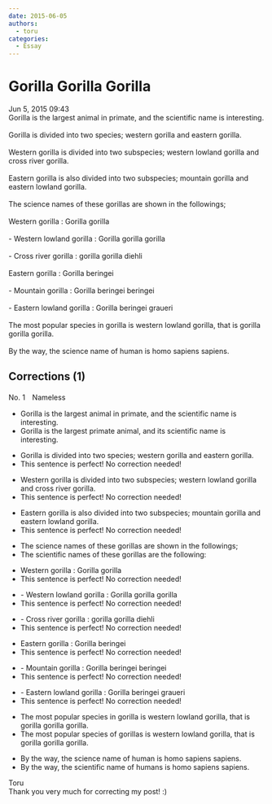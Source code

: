 ```yaml
---
date: 2015-06-05
authors:
  - toru
categories:
  - Essay
---
```


<h1 id="subject_show">Gorilla Gorilla Gorilla</h1>
<div class="date">Jun 5, 2015 09:43</div>
<div id="post"><div id="body_show_ori">
Gorilla is the largest animal in primate, and the scientific name is interesting.<br/><br/>Gorilla is divided into two species; western gorilla and eastern gorilla.<br/><br/>Western gorilla is divided into two subspecies; western lowland gorilla and cross river gorilla.<br/><br/>Eastern gorilla is also divided into two subspecies; mountain gorilla and eastern lowland gorilla.<br/><br/>The science names of these gorillas are shown in the followings;<br/><br/>Western gorilla : Gorilla gorilla<br/><br/>- Western lowland gorilla : Gorilla gorilla gorilla<br/><br/>- Cross river gorilla : gorilla gorilla diehli<br/><br/>Eastern gorilla : Gorilla beringei<br/><br/>- Mountain gorilla : Gorilla beringei beringei<br/><br/>- Eastern lowland gorilla : Gorilla beringei graueri<br/><br/>The most popular species in gorilla is western lowland gorilla, that is gorilla gorilla gorilla.<br/><br/>By the way, the science name of human is homo sapiens sapiens. 
</div></div>

<!-- more -->


## Corrections (1)
<div id="block"><div class="first_name"> No. 1　<span class="just_name">Nameless</span></div><div id="block2">
<ul class="correction_field">
<li class="incorrect">Gorilla is the largest animal in primate, and the scientific name is interesting.</li>
<li class="corrected correct">
Gorilla is the largest <span class="f_red">primate</span> animal, and <span class="f_red">its</span> scientific name is interesting.
</li>
</ul>
<ul class="correction_field">
<li class="incorrect">Gorilla is divided into two species; western gorilla and eastern gorilla.</li>
<li class="corrected perfect">This sentence is perfect! No correction needed!</li>
</ul>
<ul class="correction_field">
<li class="incorrect">Western gorilla is divided into two subspecies; western lowland gorilla and cross river gorilla.</li>
<li class="corrected perfect">This sentence is perfect! No correction needed!</li>
</ul>
<ul class="correction_field">
<li class="incorrect">Eastern gorilla is also divided into two subspecies; mountain gorilla and eastern lowland gorilla.</li>
<li class="corrected perfect">This sentence is perfect! No correction needed!</li>
</ul>
<ul class="correction_field">
<li class="incorrect">The science names of these gorillas are shown in the followings;</li>
<li class="corrected correct">
<span class="f_blue">The scientific names of these gorillas are the following:</span>
</li>
</ul>
<ul class="correction_field">
<li class="incorrect">Western gorilla : Gorilla gorilla</li>
<li class="corrected perfect">This sentence is perfect! No correction needed!</li>
</ul>
<ul class="correction_field">
<li class="incorrect">- Western lowland gorilla : Gorilla gorilla gorilla</li>
<li class="corrected perfect">This sentence is perfect! No correction needed!</li>
</ul>
<ul class="correction_field">
<li class="incorrect">- Cross river gorilla : gorilla gorilla diehli</li>
<li class="corrected perfect">This sentence is perfect! No correction needed!</li>
</ul>
<ul class="correction_field">
<li class="incorrect">Eastern gorilla : Gorilla beringei</li>
<li class="corrected perfect">This sentence is perfect! No correction needed!</li>
</ul>
<ul class="correction_field">
<li class="incorrect">- Mountain gorilla : Gorilla beringei beringei</li>
<li class="corrected perfect">This sentence is perfect! No correction needed!</li>
</ul>
<ul class="correction_field">
<li class="incorrect">- Eastern lowland gorilla : Gorilla beringei graueri</li>
<li class="corrected perfect">This sentence is perfect! No correction needed!</li>
</ul>
<ul class="correction_field">
<li class="incorrect">The most popular species in gorilla is western lowland gorilla, that is gorilla gorilla gorilla.</li>
<li class="corrected correct">
The most popular species of gorillas is western lowland gorilla, that is gorilla gorilla gorilla.
</li>
</ul>
<ul class="correction_field">
<li class="incorrect">By the way, the science name of human is homo sapiens sapiens.</li>
<li class="corrected correct">
By the way, the <span class="f_red">scientific</span> name of <span class="f_red">humans </span>is homo sapiens sapiens.
</li>
</ul>
</div><div class="name"><span class="just_name">Toru</span><br>
Thank you very much for correcting my post! :)
</div>
</div>
